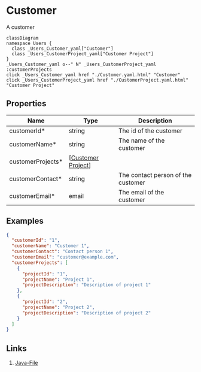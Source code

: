 # Customer
A customer
```mermaid
classDiagram
namespace Users {
  class _Users_Customer_yaml["Customer"]
  class _Users_CustomerProject_yaml["Customer Project"]
}
_Users_Customer_yaml o--" N" _Users_CustomerProject_yaml :customerProjects
click _Users_Customer_yaml href "./Customer.yaml.html" "Customer"
click _Users_CustomerProject_yaml href "./CustomerProject.yaml.html" "Customer Project"
```

## Properties
| Name | Type | Description |
|------|------|-------------|
| customerId* | string | The id of the customer |
| customerName* | string | The name of the customer |
| customerProjects* | [[Customer Project](./CustomerProject.yaml.md)] |  |
| customerContact* | string | The contact person of the customer |
| customerEmail* | email | The email of the customer |

## Examples
```json
{
  "customerId": "1",
  "customerName": "Customer 1",
  "customerContact": "Contact person 1",
  "customerEmail": "customer@example.com",
  "customerProjects": [
    {
      "projectId": "1",
      "projectName": "Project 1",
      "projectDescription": "Description of project 1"
    },
    {
      "projectId": "2",
      "projectName": "Project 2",
      "projectDescription": "Description of project 2"
    }
  ]
}
```

## Links
1. [Java-File](./java/Customer.java)
